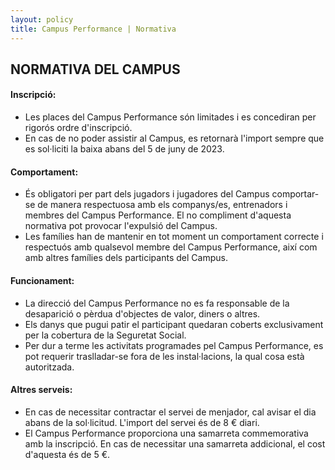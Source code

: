 ```yaml
---
layout: policy
title: Campus Performance | Normativa
---
```

## NORMATIVA DEL CAMPUS

#### Inscripció:
- Les places del Campus Performance són limitades i es concediran per rigorós ordre d'inscripció.
- En cas de no poder assistir al Campus, es retornarà l'import sempre que es sol·liciti la baixa abans del 5 de juny de 2023.

#### Comportament:
- És obligatori per part dels jugadors i jugadores del Campus comportar-se de manera respectuosa amb els companys/es, entrenadors i membres del Campus Performance. El no compliment d'aquesta normativa pot provocar l'expulsió del Campus.
- Les famílies han de mantenir en tot moment un comportament correcte i respectuós amb qualsevol membre del Campus Performance, així com amb altres famílies dels participants del Campus.

#### Funcionament:
- La direcció del Campus Performance no es fa responsable de la desaparició o pèrdua d'objectes de valor, diners o altres.
- Els danys que pugui patir el participant quedaran coberts exclusivament per la cobertura de la Seguretat Social.
- Per dur a terme les activitats programades pel Campus Performance, es pot requerir traslladar-se fora de les instal·lacions, la qual cosa està autoritzada.

#### Altres serveis:
- En cas de necessitar contractar el servei de menjador, cal avisar el dia abans de la sol·licitud. L'import del servei és de 8 € diari.
- El Campus Performance proporciona una samarreta commemorativa amb la inscripció. En cas de necessitar una samarreta addicional, el cost d'aquesta és de 5 €.